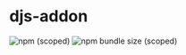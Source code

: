 # djs-addon
![npm (scoped)](https://img.shields.io/npm/v/@pgamerx/djs-addon?label=Version&logo=npm)
![npm bundle size (scoped)](https://img.shields.io/bundlephobia/min/@pgamerx/djs-addon?color=blue&label=Size&logo=npm)

